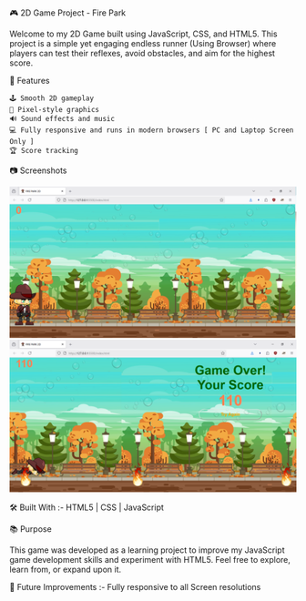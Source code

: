 🎮 2D Game Project - Fire Park


Welcome to my 2D Game built using JavaScript, CSS, and HTML5. This project is a simple yet engaging endless runner (Using  Browser) where players can test their reflexes, avoid obstacles, and aim for the highest score.

🚀 Features

    🕹️ Smooth 2D gameplay
    🎨 Pixel-style graphics
    🔊 Sound effects and music
    💻 Fully responsive and runs in modern browsers [ PC and Laptop Screen Only ]
    🏆 Score tracking

📷 Screenshots

 ![Image Alt](https://github.com/Hiru2024God/Fire_Park_2D_Game/blob/d1853d2da6b396d6795d89612edd3a0eac0751d7/Fire%20Park_2D.PNG)
 ![Image Alt](https://github.com/Hiru2024God/Fire_Park_2D_Game/blob/29491e8af8f992773c280ef53bb5ec15458a2961/Fire%20Park_2D_End.PNG)

🛠️ Built With :-  HTML5 | CSS | JavaScript

📚 Purpose

This game was developed as a learning project to improve my JavaScript game development skills and experiment with HTML5. Feel free to explore, learn from, or expand upon it.

📌 Future Improvements :-     Fully responsive to all Screen resolutions
